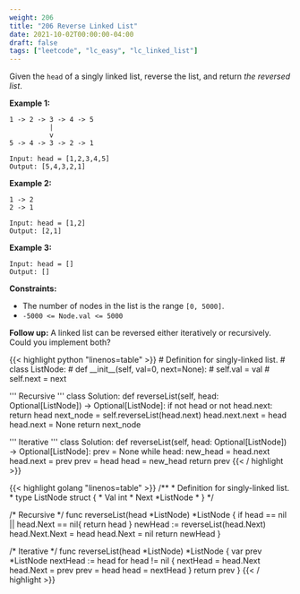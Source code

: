 ```yaml
---
weight: 206
title: "206 Reverse Linked List"
date: 2021-10-02T00:00:00-04:00
draft: false
tags: ["leetcode", "lc_easy", "lc_linked_list"]
---
```

Given the `head` of a singly linked list, reverse the list, and return _the reversed list_.

**Example 1:**
```
1 -> 2 -> 3 -> 4 -> 5
          |
          v
5 -> 4 -> 3 -> 2 -> 1

Input: head = [1,2,3,4,5]
Output: [5,4,3,2,1]
```
**Example 2:**
```
1 -> 2
2 -> 1

Input: head = [1,2]
Output: [2,1]
```
**Example 3:**
```
Input: head = []
Output: []
 ```

**Constraints:**
- The number of nodes in the list is the range `[0, 5000]`.
- `-5000 <= Node.val <= 5000`

**Follow up:** A linked list can be reversed either iteratively or recursively. Could you implement both?

<div class="tabs"></div>
<div class="tab-content">
<div id="python" class="lang">
{{< highlight python "linenos=table" >}}
# Definition for singly-linked list.
# class ListNode:
#     def __init__(self, val=0, next=None):
#         self.val = val
#         self.next = next

''' Recursive '''
class Solution:
    def reverseList(self, head: Optional[ListNode]) -> Optional[ListNode]:
        if not head or not head.next:
            return head
        next_node = self.reverseList(head.next)
        head.next.next = head
        head.next = None
        return next_node

''' Iterative '''
class Solution:
    def reverseList(self, head: Optional[ListNode]) -> Optional[ListNode]:
        prev = None
        while head:
            new_head = head.next
            head.next = prev
            prev = head
            head = new_head
        return prev
{{< / highlight >}}
</div>

<div id="golang" class="lang">
{{< highlight golang "linenos=table" >}}
/**
 * Definition for singly-linked list.
 * type ListNode struct {
 *     Val int
 *     Next *ListNode
 * }
 */

 /* Recursive */
func reverseList(head *ListNode) *ListNode {
    if head == nil || head.Next == nil{
        return head
    }
    newHead := reverseList(head.Next)
    head.Next.Next = head
    head.Next = nil
    return newHead
}

/* Iterative */
func reverseList(head *ListNode) *ListNode {
	var prev *ListNode
	nextHead := head
	for head != nil {
		nextHead = head.Next
		head.Next = prev
		prev = head
		head = nextHead
	}
	return prev
}
{{< / highlight >}}
</div>
</div>
